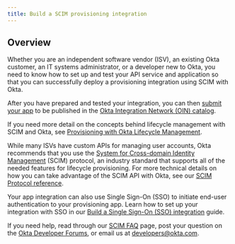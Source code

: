 ```yaml
---
title: Build a SCIM provisioning integration
---
```


## Overview

Whether you are an independent software vendor (ISV), an existing Okta customer, an IT systems administrator, or a developer new to Okta, you need to know how to set up and test your API service and application so that you can successfully deploy a provisioning integration using SCIM with Okta.

After you have prepared and tested your integration, you can then [submit your app](/docs/guides/submit-app/) to be published in the [Okta Integration Network (OIN) catalog](https://www.okta.com/integrations/).

If you need more detail on the concepts behind lifecycle management with SCIM and Okta, see [Provisioning with Okta Lifecycle Management](/docs/concepts/scim/).

While many ISVs have custom APIs for managing user accounts, Okta recommends that you use the [System for Cross-domain Identity Management](http://www.simplecloud.info) (SCIM) protocol, an industry standard that supports all of the needed features for lifecycle provisioning. For more technical details on how you can take advantage of the SCIM API with Okta, see our [SCIM Protocol reference](/docs/reference/scim/).

Your app integration can also use Single Sign-On (SSO) to initiate end-user authentication to your provisioning app. Learn how to set up your integration with SSO in our [Build a Single Sign-On (SSO) integration](/docs/guides/build-sso-integration/) guide.

If you need help, read through our [SCIM FAQ](/docs/concepts/scim/faqs/) page, post your question on the [Okta Developer Forums](https://devforum.okta.com/), or email us at <developers@okta.com>.

<NextSectionLink/>
